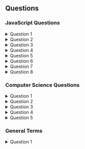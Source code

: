 ## Questions

### JavaScript Questions
<details>
<summary>Question 1</summary>

What will the following code output?

```
for (var i = 0; i < 3; i++) {
  setTimeout(function() { alert(i); }, 1000 + i);
}
```

<details>
<summary>Answer</summary>

this question is about: [Closures](https://github.com/shaharhac/interview-prep/blob/master/JavaScript/closures.md), [IIFEs](https://github.com/shaharhac/interview-prep/blob/master/JavaScript/IIFE.md) 

The goal of the code above is to alert the numbers 0, 1, and 2 each after 1, 1.1, and 1.2 seconds, respectively. The problem though, is that if you run the above code in your console, you actually get the number 3 alerted 3 times after 1, 1.1, and 1.2 seconds.

A JavaScript closure is when an inner function has access to its outer enclosing function's variables and properties. In the code above, the following line of code:
```
setTimeout(function() { alert(i); }, 1000 + i);
```
uses a variable i which is declared outside of itself. The variable i is actually declared within the for loop and the inner function accesses it. So when the for loop is done running, each of the inner functions refers to the same variable i, which at the end of the loop is equal to 3.
</details>


<details>
<summary>Follow-up Questions</summary>

Correct the for loop above, so that the numbers will be console logged in the right order

<details>
<summary>Answer</summary>

Our goal is for each inner function to maintain its reference to the variable i without the value of it being altered. We'll solve this using an IIFE

```
for (var i = 0; i < 3; i++) {
  setTimeout(function(i_local) { 
    return function() { alert(i_local); } 
  }(i), 1000 + i);
}
```
We pass the variable i into the outer function as a local variable named i_local, where we then return a function that will alert the i_local for us. This should now correctly alert the numbers 0, 1, and 2 in the correct order.

</details>

</details>

</details>


<details>
<summary>Question 2</summary>
  
Write a function that would allow you to do this.
```
 var addSix = createBase(6);
addSix(10); // returns 16
addSix(21); // returns 27
```

<details>
<summary>Answer</summary>
  
this question is about: [Closures](https://github.com/shaharhac/interview-prep/blob/master/JavaScript/closures.md)

You can create a closure to keep the value passed to the function createBase even after the inner function is returned. The inner function that is being returned is created within an outer function, making it a closure, and it has access to the variables within the outer function, in this case the variable baseNumber.

```
function createBase(baseNumber) {
  return function(N) {
    // we are referencing baseNumber here even though it was declared
    // outside of this function. Closures allow us to do this in JavaScript
    return baseNumber + N;
  }
}

var addSix = createBase(6);
addSix(10);
addSix(21);
```

</details>
</details>

<details>
<summary>Question 3</summary>
  
How would you use a closure to create a private counter?

<details>
<summary>Answer</summary>
  
this question is about: [Closures](https://github.com/shaharhac/interview-prep/blob/master/JavaScript/closures.md)

You can create a function within an outer function (a closure) that allows you to update a private variable but the variable wouldn't be accessible from outside the function without the use of a helper function.

```
function counter() {
  var _counter = 0;
  // return an object with several functions that allow you
  // to modify the private _counter variable
  return {
    add: function(increment) { _counter += increment; },
    retrieve: function() { return 'The counter is currently at: ' + _counter; }
  }
}

// error if we try to access the private variable like below
// _counter;

// usage of our counter function
var c = counter();
c.add(5); 
c.add(9); 

// now we can access the private variable in the following way
c.retrieve(); // => The counter is currently at: 14
```

</details>
</details>

<details>
<summary>Question 4</summary>
  
What do the following lines output, and why?

```
console.log(1 < 2 < 3);
console.log(3 > 2 > 1);
```

<details>
<summary>Answer</summary>
  
The first statement returns true which is as expected.

The second returns false because of how the engine works regarding operator associativity for < and >. It compares left to right, so 3 > 2 > 1 JavaScript translates to true > 1. true has value 1, so it then compares 1 > 1, which is false.

</details>
</details>

<details>
  <summary>Question 5</summary>
  
  What will be printed to the console?
  
  ```jsx
  function foo() {
   var a = 1;
   const b = 2;
   let c = 3;
 
   if (b < 10) {
      var a = 10;
      const b = 11;
      let c = 12;
 
      console.log(a, b, c);
   }
 
   console.log(a, b, c);
 
   console.log(d, e);
 
   var d = 4;
   const e = 5;
}
 
foo();
  ```
  
  <details>
  <summary>Answer</summary>
  
  this question is about: [Variables](https://github.com/shaharhac/interview-prep/blob/master/JavaScript/variables.md), 
  
  ```
  10 11 12
  10 2 3
  Uncaught ReferenceError: e is not defined
  ```
  </details>
</details>

<details>
  <summary>Question 6</summary>
  
  What’s the difference between `bind()`, `call()`, and `apply()`?
  <details>
    <summary>Answer</summary>
  
  #### bind
  The `bind()` method creates a new function that, when called, has its `this` keyword set to the provided value, with a given sequence of arguments preceding any provided when the new function is called.
  
    
  for example:
  ```jsx
  const module = {
  x: 42,
  getX: function() {
    return this.x;
  }
};

const unboundGetX = module.getX;
console.log(unboundGetX()); // The function gets invoked at the global scope
// expected output: undefined

const boundGetX = unboundGetX.bind(module);
console.log(boundGetX());
// expected output: 42

  ```
  
  
  The `apply()` method is identical to `call()`, except `apply()` requires an array as the second parameter. The array represents the arguments for the target method.
  #### call
  The `call()` method calls a function with a given this value and arguments provided individually.
  
  ```jsx
  function Product(name, price) {
  this.name = name;
  this.price = price;
}

function Food(name, price) {
  Product.call(this, name, price);
  this.category = 'food';
}

console.log(new Food('cheese', 5).name);
// expected output: "cheese"

  ```
  
  #### apply
  The `apply()` method calls a function with a given this value, and arguments provided as an array
  
  ```jsx
  const numbers = [5, 6, 2, 3, 7];

const max = Math.max.apply(null, numbers);

console.log(max);
// expected output: 7

const min = Math.min.apply(null, numbers);

console.log(min);
// expected output: 2

  ```
  </details>
</details>

<details>
<summary>Question 7</summary>

Explain what pure functions are and some of their advantages.
<details>
<summary>Answer</summary>

In simple terms, a pure function is a function where the return value is only determined by its input values and that doesn’t have side effects such as the mutation of an object. This means that the function always returns the same result given the same arguments and that it doesn’t depend on a given application state that may change while the software is executed.

An example of a pure function is the test() function reported below. It declares two parameters, an array of numbers (array) and a number (max). The function returns true if the sum of the numbers of the array is less than the number; false otherwise.

```jsx
function test(array, max) {
   const sum = array.reduce((partial, number) => partial + number);
   return sum < max;
}
```

As you can see, the returned value of the test() function is only calculated on the basis of the provided arguments. Other examples of pure functions can be found in the JavaScript language itself. Some examples are Math.sin(), Math.max(), and Number.parseInt().

To give you a better understanding of what pure functions are, let’s see an example of an impure function:

```jsx
function sumRandom(number) {
   return Math.random() + number;
}
```

The `sumRandom()` function defined above is impure because its returned value depends on the random number calculated inside the function. So, even if we pass the same argument, at every call of the function the result will be different.

The main advantage of pure functions is their testability. Because the return value depends on arguments provided only, you don’t have to assume or mock any state of your software and you can focus on arguments and return values. Pure functions help you in writing predictable and deterministic code, which is easier to test.

Another advantage is that pure functions can be executed in parallel because they don’t have side effects, thus there is no chance they conflict with each other. Pure functions are also usually easier to understand and reuse because they don’t depend on a given state of the system nor they change the state of the application. Finally, results of pure functions can be cached for future reuse because the same input always yields the same output.

</details>
</details>

<details>
  <summary>Question 8</summary>
  
  <details> What is generator in JS? </details>
  
<details>
  <summary>Answer</summary>
  
  Generator are functions which can be exited and later re-entered. Their context (variable bindings) will be saved across re-entances. Generator functions are written using the 
  `function*` syntax. When called initially, generator functions do not executes any of their code, instead returning a type of iterator called a Generator. When a calue is consumed by calling the generator's `next` method, the Generator function executes until it encounters the `yield` keyword.
  
  The function can be called as many times as desired and returns a new Generator each time, however each Generator may only be itrated once.
  
  #### Example:
  
  A function that that generate unique identifiers
  
  ```jsx
  function * idCreator() {
  let i = 0;
  while (true) yield i++;
}

const ids = idCreator();

console.log(ids.next().value); // 0
console.log(ids.next().value); // 1
console.log(ids.next().value); // 2
  ```
  
  
  
</details>
  
</details>


### Computer Science Questions

<details>
  <summary>Question 1</summary>
  
  Implement an algorithm to determine if a string has all unique characters. You can not use any additonal data structures.
  Try to solve this question with better runtime than O(n^2) (naive solution)
  
  <details>
    <summary>Answer</summary>
    
```jsx
const hasUniqueCharacters = (string) => {
sortedChars = string.split("").sort();

for(const [index, letter] of sortedChars.entries()) {
  if(sortedChars[index + 1] && letter === sortedChars[index + 1]) {
    return false;
  }
}

return true;
}
```
    
Runtime complexity of this algorithm is O(n log n).
  </details>
</details>

<details>
  <summary>Question 2</summary>
  
  ***Palindrome Permutation:*** Given a string, write a function to check if it is a permutation of a palindrome. A palindrome is a word or phrase that is the same forwards and backwards. A permutation is a rearrangement of letters. The palindrome does not need to be limited to just dictionary words.

***EXAMPLE:***

Input: Tact Coa
Output: True (permutations: "taco cat", "atco eta", etc.)

  <details>
  <summary>Answer</summary>
  
  When we approach this question, we should ask ourself what does it mean that a given string is a palindrome? what can we learn from it? what features does a palindrome have?
  We can notice that every letter in a palindrome appears an even number of times in case the word's length is even, if it's length is odd - there will be a single letter that will appear odd number of times.
  Having noticing that, it is much easier now to code this problem. we will build a frequency dictionary, which will hold each letter frequency in the word.
  then, we will count how many odd frequencies there are - and if there are none (or one, if the word's length is odd) - its a palindrome permutation.
  
  ```jsx
  'use strict';

const buildFrequencyDict = (string) => {
  const frequencyDict = {};

  for(let letter of string) {
    let frequency = frequencyDict[letter]
    frequency ? frequencyDict[letter] = ++frequency : frequencyDict[letter] = 1;
  }

  return frequencyDict;
}

const isPalindromePermutation = (string = "tactcoapapa") => {
  const frequencyDict = buildFrequencyDict(string);

  let lettersWithOddFrequency = 0;
  for(const [letter, frequency] of Object.entries(frequencyDict)) {
    if(frequency % 2 !== 0) {
      lettersWithOddFrequency++;
    }
  }

  if(string.length % 2 !== 0) {
    lettersWithOddFrequency--;
  }

  return lettersWithOddFrequency === 0;
}
```

Runtime complexity of this algorithm is `O(n)`
  </details>
</details>

<details>
  <summary>Question 3</summary>
  
One Away: There are three types of edits that can be performed on strings: insert a character,
remove a character, or replace a character. Given two strings, write a function to check if they are
one edit (or zero edits) away. 

***EXAMPLE:***
<br> pale, ple -> true
<br> pales, pale -> true 
<br> pale, bale -> true 
<br> pale, bake -> false 
  <details>
  <summary>Answer</summary>
  
  Same as before, we want to find the characteristics of two words that are one edit away from one another.
  We can notice right away that in case of an update, the strings has equal length, and in the case of insertion or deletion, one word will be longer than the other by one character.
  Another thing we can notice, is that insertion and deletion are eventually the same thing - as they are inverse operations.
  
  In case of update - we'll go through one string letter by letter, and count how many letters are different from the matching letter in the other string.
  In case of insertion or deletion - we will go over the longer string, and on every iteration we will pick a letter discard from the word.
  
   ```jsx
  'use strict';

const isOneEditAway = (str1, str2) => {
  let lettersDiff = 0;
  for(const [index,letter] of str1.split("").entries()) {

    if(letter !== str2[index]) {
      lettersDiff++;
    }    
  }

  return lettersDiff <= 1
}

// Same logic applies to both insert and delete
const isOneInsertionAway = (str1, str2) => {
  const longerString = str1.length > str2.length ? str1 : str2;
    const shorterString = str1.length > str2.length ? str2 : str1;

    for(const index in longerString) {
      const stringWithoutCurrentLetter = longerString.slice(0, Number(index)).concat(longerString.slice(Number(index ) + 1))
      if(stringWithoutCurrentLetter === shorterString) {
        return true;
      }
    }

    return false;
}

const oneWay = (str1, str2) => {
  const lengthDiff = Math.abs(str1.length - str2.length);

  if(lengthDiff > 1) {
    return false;
  } else if(lengthDiff === 0) { 
    return isOneEditAway(str1, str2);
  } else { 
    return isOneInsertionAway(str1, str2)
  }

}
  ```
  
  Runtime complexity of this algorithm is `O(n)`.
  </details>
</details>

<details>
  <summary>Question 4</summary>
  
  String Rotation:Assumeyou have a method isSubstringwhich checks if oneword is a substring
of another. Given two strings, sl and s2, write code to check if s2 is a rotation of sl using only one
call to isSubstring (e.g., "waterbottle" is a rotation of "erbottlewat"). 

(If a string is a rotation of another, then it's a rotation at a particular point. For example,
a rotation of waterbottle at character 3 means cutting waterbottle at character 3
and putting the right half (erbottle) before the left half (wat))

  <details>
  <summary>Answer</summary>
  
  If a s2 is a rotation of s1, it means what there is a pivot point at s1, which divides to string to two. let's call them ***x*** and ***y***.
  if the left half of s1 is "wat", and the right one is "erbottle", we can denote it like this:
  <br>  `s1 = waterbottle = xy`
  <br> and s2 will be:
  <br> `s2 = erbottlewat = yx`
  
  <br> if we concatinate s2 to itself, we'll get:
  <br>  `s2s2 = erbottlewaterbottlewat = yxyx`
  
  and we can see that:
  <br>  `xy ⊆ yxyx`
  
  
  ```jsx
  // mimic `isSubstring` in JS
  const isSubstring = (string, subString) => {
  return string.includes(subString)
}

const isRotation = (s1, s2) => {
  return isSubstring((s2 + s2), s1)
}
  ```
  
  Runtime complexity of this algorithm is `O(n)`.
  </details>
</details>

<details>
  <summary>Question 5</summary>

Given an array of integers, return indices of the two numbers such that they add up to a specific target.

You may assume that each input would have exactly one solution, and you may not use the same element twice.

***Example:***
    Given nums = [2, 7, 11, 15], target = 9,

    Because nums[0] + nums[1] = 2 + 7 = 9,
    return [0, 1].
    
  <details>
  <summary>Answer</summary>
  
  ```jsx
  // two arrays traversal
const twoSumTwoPasses = function(nums, target) {

    const hashMap = {};

    for(const [index, number] of nums.entries()) {
      hashMap[number] = index;
    }
    
    for(const [index, number] of nums.entries()) {
      const compliment = target - number;

      if(hashMap[compliment]) {
        return [hashMap[compliment], index ]
      }
    }

    return "no match"
};

// one array traversal
const twoSumOnePass = function(nums, target) {

    const hashMap = {};
    
    for(const [index, number] of nums.entries()) {
      const compliment = target - number;

      if(hashMap[compliment] != undefined) {
        return [hashMap[compliment], index ]
      }

      hashMap[number] = index;
    }

    return "no match"
};
  ```
  </details>
</details>



### General Terms

<details>
  <summary>Question 1</summary>
  
  What does SOLID Stand for ? explain the basic idea
  
  <details>
    <summary>Answer</summary>
    `Single-responsibility principle`
        A class should only have a single responsibility, that is, only changes to one part of the software's specification should be able to affect the specification of the class.        
    ***Open–closed principle:***
        "Software entities ... should be open for extension, but closed for modification."
    *** Liskov substitution principle***
        "Objects in a program should be replaceable with instances of their subtypes without altering the correctness of that program." See also design by contract.
    ***Interface segregation principle***
        "Many client-specific interfaces are better than one general-purpose interface."
    ***Dependency inversion principle***
        One should "depend upon abstractions, [not] concretions."
  </details>
</details>